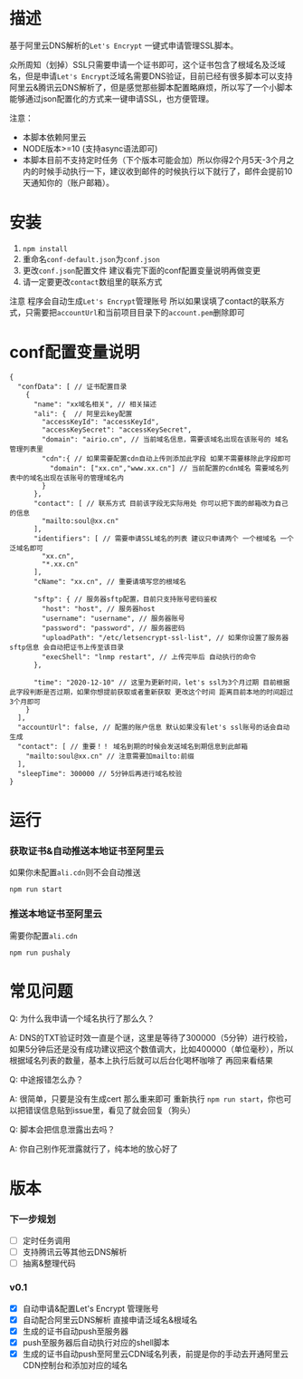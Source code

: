 # 描述

基于阿里云DNS解析的`Let's Encrypt` 一键式申请管理SSL脚本。

众所周知（划掉）SSL只需要申请一个证书即可，这个证书包含了根域名及泛域名，但是申请`Let's Encrypt`泛域名需要DNS验证，目前已经有很多脚本可以支持阿里云&腾讯云DNS解析了，但是感觉那些脚本配置略麻烦，所以写了一个小脚本能够通过json配置化的方式来一键申请SSL，也方便管理。

注意：
- 本脚本依赖阿里云
- NODE版本>=10 (支持async语法即可)
- 本脚本目前不支持定时任务（下个版本可能会加）所以你得2个月5天-3个月之内的时候手动执行一下，建议收到邮件的时候执行以下就行了，邮件会提前10天通知你的（账户邮箱）。

# 安装

1. ```npm install```
2. 重命名`conf-default.json`为`conf.json`
3. 更改`conf.json`配置文件 建议看完下面的conf配置变量说明再做变更
4. 请一定要更改`contact`数组里的联系方式


注意 
程序会自动生成`Let's Encrypt`管理账号 所以如果误填了contact的联系方式，只需要把`accountUrl`和当前项目目录下的`account.pem`删除即可

# conf配置变量说明

```
{
  "confData": [ // 证书配置目录
    {
      "name": "xx域名相关", // 相关描述
      "ali": {  // 阿里云key配置
        "accessKeyId": "accessKeyId",
        "accessKeySecret": "accessKeySecret",
        "domain": "airio.cn", // 当前域名信息，需要该域名出现在该账号的 域名管理列表里
        "cdn":{ // 如果需要配置cdn自动上传则添加此字段 如果不需要移除此字段即可
          "domain": ["xx.cn","www.xx.cn"] // 当前配置的cdn域名 需要域名列表中的域名出现在该账号的管理域名内
        }
      },
      "contact": [ // 联系方式 目前该字段无实际用处 你可以把下面的邮箱改为自己的信息
        "mailto:soul@xx.cn" 
      ],
      "identifiers": [ // 需要申请SSL域名的列表 建议只申请两个 一个根域名 一个泛域名即可
        "xx.cn",
        "*.xx.cn"
      ],
      "cName": "xx.cn", // 重要请填写您的根域名
      
      "sftp": { // 服务器sftp配置，目前只支持账号密码鉴权
        "host": "host", // 服务器host
        "username": "username", // 服务器账号
        "password": "password", // 服务器密码
        "uploadPath": "/etc/letsencrypt-ssl-list", // 如果你设置了服务器sftp信息 会自动把证书上传至该目录
        "execShell": "lnmp restart", // 上传完毕后 自动执行的命令
      },
      
      "time": "2020-12-10" // 这里为更新时间，let's ssl为3个月过期 目前根据此字段判断是否过期，如果你想提前获取或者重新获取 更改这个时间 距离目前本地的时间超过3个月即可
    }
  ],
  "accountUrl": false, // 配置的账户信息 默认如果没有let's ssl账号的话会自动生成
  "contact": [ // 重要！！ 域名到期的时候会发送域名到期信息到此邮箱
    "mailto:soul@xx.cn" // 注意需要加mailto:前缀
  ],
  "sleepTime": 300000 // 5分钟后再进行域名校验
}

```

# 运行

### 获取证书&自动推送本地证书至阿里云

如果你未配置`ali.cdn`则不会自动推送

```
npm run start
```

### 推送本地证书至阿里云
需要你配置`ali.cdn`

```
npm run pushaly
```


# 常见问题

Q: 为什么我申请一个域名执行了那么久？

A: DNS的TXT验证时效一直是个谜，这里是等待了300000（5分钟）进行校验，如果5分钟后还是没有成功建议把这个数值调大，比如400000（单位毫秒），所以根据域名列表的数量，基本上执行后就可以后台化喝杯咖啡了 再回来看结果

Q: 中途报错怎么办？

A: 很简单，只要是没有生成cert 那么重来即可 重新执行 `npm run start`，你也可以把错误信息贴到issue里，看见了就会回复（狗头）

Q: 脚本会把信息泄露出去吗？

A: 你自己别作死泄露就行了，纯本地的放心好了

# 版本

### 下一步规划

- [ ] 定时任务调用
- [ ] 支持腾讯云等其他云DNS解析
- [ ] 抽离&整理代码

### v0.1

- [x] 自动申请&配置Let's Encrypt 管理账号
- [x] 自动配合阿里云DNS解析 直接申请泛域名&根域名
- [x] 生成的证书自动push至服务器
- [x] push至服务器后自动执行对应的shell脚本
- [x] 生成的证书自动push至阿里云CDN域名列表，前提是你的手动去开通阿里云CDN控制台和添加对应的域名
